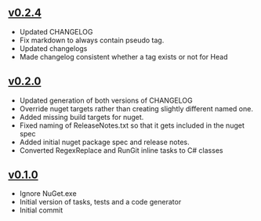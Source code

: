 ## [v0.2.4](https://github.com/kzu/SemanticGitFlow//releases/tag/v0.2.4)
- Updated CHANGELOG
- Fix markdown to always contain pseudo tag.
- Updated changelogs
- Made changelog consistent whether a tag exists or not for Head

## [v0.2.0](https://github.com/kzu/SemanticGitFlow//releases/tag/v0.2.0)
- Updated generation of both versions of CHANGELOG
- Override nuget targets rather than creating slightly different named one.
- Added missing build targets for nuget.
- Fixed naming of ReleaseNotes.txt so that it gets included in the nuget spec
- Added initial nuget package spec and release notes.
- Converted RegexReplace and RunGit inline tasks to C# classes

## [v0.1.0](https://github.com/kzu/SemanticGitFlow//releases/tag/v0.1.0)
- Ignore NuGet.exe
- Initial version of tasks, tests and a code generator
- Initial commit

